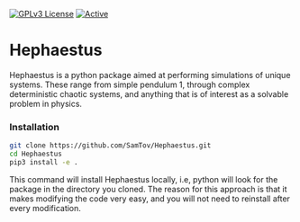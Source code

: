 [![GPLv3 License](https://img.shields.io/badge/License-GPL%20v3-yellow.svg)](https://opensource.org/licenses/)
[![Active](http://img.shields.io/badge/Status-Active-green.svg)](https://github.com/SamTov/Hephaestus)  

# Hephaestus
Hephaestus is a python package aimed at performing simulations of unique systems. These range from simple pendulum
1, through complex deterministic chaotic systems, and anything that is of interest as a solvable problem
in physics. 

### Installation
```bash
git clone https://github.com/SamTov/Hephaestus.git
cd Hephaestus
pip3 install -e .
```

This command will install Hephaestus locally, i.e, python will look for the package in the directory you cloned. The 
reason for this approach is that it makes modifying the code very easy, and you will not need to reinstall after every
modification.
